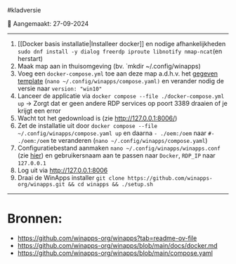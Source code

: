 #kladversie 

📅 Aangemaakt: 27-09-2024

---
1. [[Docker basis installatie|Installeer docker]] en nodige afhankelijkheden `sudo dnf install -y dialog freerdp iproute libnotify nmap-ncat`(en herstart)
2. Maak map aan in thuisomgeving (bv. `mkdir ~/.config/winapps)
3. Voeg een `docker-compose.yml` toe aan deze map a.d.h.v. het [gegeven template](https://github.com/winapps-org/winapps/blob/main/compose.yaml) (`nano ~/.config/winapps/compose.yaml)` en verander nodig de versie naar `version: "win10"`
4. Lanceer de applicatie via `docker compose --file ./docker-compose.yml up`
	-> Zorgt dat er geen andere RDP services op poort 3389 draaien of je krijgt een error
5. Wacht tot het gedownload is (zie http://127.0.0.1:8006/)
6. Zet de installatie uit door `docker compose --file ~/.config/winapps/compose.yaml up` en daarna  `- ./oem:/oem` naar `#- ./oem:/oem` te veranderen (`nano ~/.config/winapps/compose.yaml`)
8. Configuratiebestand aanmaken `nano ~/.config/winapps/winapps.conf` (zie [hier](https://github.com/winapps-org/winapps?tab=readme-ov-file#step-3-create-a-winapps-configuration-file)) en gebruikersnaam aan te passen naar `Docker`, `RDP_IP` naar `127.0.0.1`
9. Log uit via http://127.0.0.1:8006
10. Draai de WinApps installer `git clone https://github.com/winapps-org/winapps.git && cd winapps && ./setup.sh`

--- 
# Bronnen:
- https://github.com/winapps-org/winapps?tab=readme-ov-file
- https://github.com/winapps-org/winapps/blob/main/docs/docker.md
- https://github.com/winapps-org/winapps/blob/main/compose.yaml